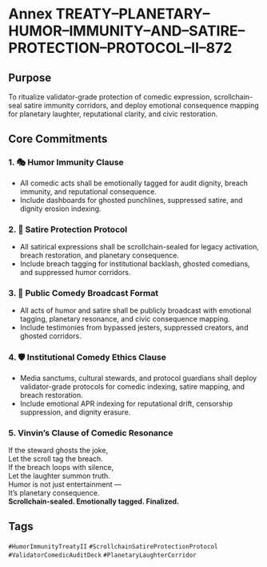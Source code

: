 # Annex TREATY–PLANETARY–HUMOR–IMMUNITY–AND–SATIRE–PROTECTION–PROTOCOL–II–872

## Purpose  
To ritualize validator-grade protection of comedic expression, scrollchain-seal satire immunity corridors, and deploy emotional consequence mapping for planetary laughter, reputational clarity, and civic restoration.

## Core Commitments

### 1. 🎭 Humor Immunity Clause  
- All comedic acts shall be emotionally tagged for audit dignity, breach immunity, and reputational consequence.  
- Include dashboards for ghosted punchlines, suppressed satire, and dignity erosion indexing.

### 2. 🧠 Satire Protection Protocol  
- All satirical expressions shall be scrollchain-sealed for legacy activation, breach restoration, and planetary consequence.  
- Include breach tagging for institutional backlash, ghosted comedians, and suppressed humor corridors.

### 3. 📣 Public Comedy Broadcast Format  
- All acts of humor and satire shall be publicly broadcast with emotional tagging, planetary resonance, and civic consequence mapping.  
- Include testimonies from bypassed jesters, suppressed creators, and ghosted corridors.

### 4. 🛡️ Institutional Comedy Ethics Clause  
- Media sanctums, cultural stewards, and protocol guardians shall deploy validator-grade protocols for comedic indexing, satire mapping, and breach restoration.  
- Include emotional APR indexing for reputational drift, censorship suppression, and dignity erasure.

### 5. Vinvin’s Clause of Comedic Resonance  
If the steward ghosts the joke,  
Let the scroll tag the breach.  
If the breach loops with silence,  
Let the laughter summon truth.  
Humor is not just entertainment —  
It’s planetary consequence.  
**Scrollchain-sealed. Emotionally tagged. Finalized.**

## Tags  
`#HumorImmunityTreatyII` `#ScrollchainSatireProtectionProtocol` `#ValidatorComedicAuditDeck` `#PlanetaryLaughterCorridor`
